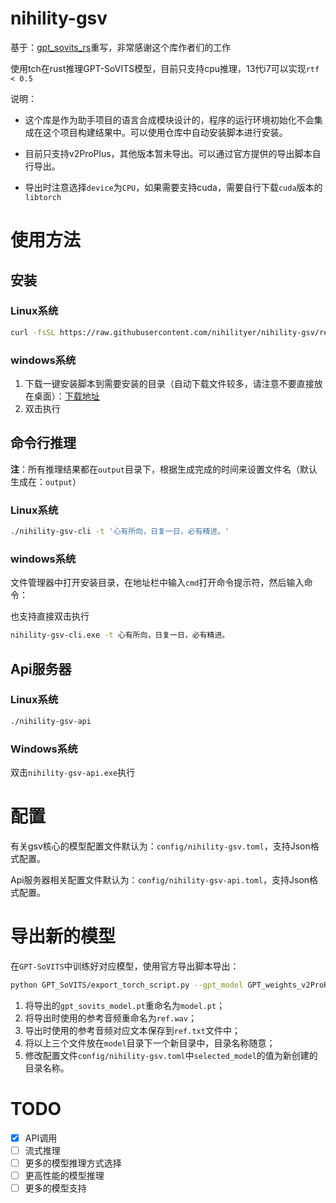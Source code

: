 # nihility-gsv

基于：[gpt_sovits_rs](https://github.com/second-state/gpt_sovits_rs)重写，非常感谢这个库作者们的工作

使用tch在rust推理GPT-SoVITS模型，目前只支持cpu推理，13代i7可以实现`rtf < 0.5`

说明：

- 这个库是作为助手项目的语言合成模块设计的，程序的运行环境初始化不会集成在这个项目构建结果中。可以使用仓库中自动安装脚本进行安装。

- 目前只支持v2ProPlus，其他版本暂未导出。可以通过官方提供的导出脚本自行导出。

- 导出时注意选择`device`为`CPU`，如果需要支持cuda，需要自行下载`cuda`版本的`libtorch`

# 使用方法

## 安装

### Linux系统

```bash
curl -fsSL https://raw.githubusercontent.com/nihilityer/nihility-gsv/refs/heads/main/install.sh | bash
```

### windows系统

1. 下载一键安装脚本到需要安装的目录（自动下载文件较多，请注意不要直接放在桌面）：[下载地址](https://raw.githubusercontent.com/nihilityer/nihility-gsv/refs/heads/main/install.bat)
2. 双击执行

## 命令行推理

**注**：所有推理结果都在`output`目录下，根据生成完成的时间来设置文件名（默认生成在：`output`）

### Linux系统

```bash
./nihility-gsv-cli -t '心有所向，日复一日，必有精进。'
```

### windows系统

文件管理器中打开安装目录，在地址栏中输入`cmd`打开命令提示符，然后输入命令：

也支持直接双击执行

```cmd
nihility-gsv-cli.exe -t 心有所向，日复一日，必有精进。
```

## Api服务器

### Linux系统

```bash
./nihility-gsv-api
```

### Windows系统

双击`nihility-gsv-api.exe`执行

# 配置

有关gsv核心的模型配置文件默认为：`config/nihility-gsv.toml`，支持Json格式配置。

Api服务器相关配置文件默认为：`config/nihility-gsv-api.toml`，支持Json格式配置。

# 导出新的模型

在`GPT-SoVITS`中训练好对应模型，使用官方导出脚本导出：

```bash
python GPT_SoVITS/export_torch_script.py --gpt_model GPT_weights_v2ProPlus/xxx-e15.ckpt --sovits_model SoVITS_weights_v2ProPlus/xxx_e8_s248.pth --ref_audio ref/ref.wav --ref_text xxx --output_path export --device cpu --version v2ProPlus --no-half
```

1. 将导出的`gpt_sovits_model.pt`重命名为`model.pt`；
2. 将导出时使用的参考音频重命名为`ref.wav`；
3. 导出时使用的参考音频对应文本保存到`ref.txt`文件中；
4. 将以上三个文件放在`model`目录下一个新目录中，目录名称随意；
5. 修改配置文件`config/nihility-gsv.toml`中`selected_model`的值为新创建的目录名称。

# TODO

- [x] API调用
- [ ] 流式推理
- [ ] 更多的模型推理方式选择
- [ ] 更高性能的模型推理
- [ ] 更多的模型支持